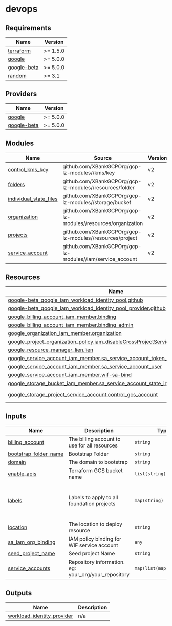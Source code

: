 # devops

<!-- BEGINNING OF PRE-COMMIT-TERRAFORM DOCS HOOK -->
## Requirements

| Name | Version |
|------|---------|
| <a name="requirement_terraform"></a> [terraform](#requirement\_terraform) | >= 1.5.0 |
| <a name="requirement_google"></a> [google](#requirement\_google) | >= 5.0.0 |
| <a name="requirement_google-beta"></a> [google-beta](#requirement\_google-beta) | >= 5.0.0 |
| <a name="requirement_random"></a> [random](#requirement\_random) | >= 3.1 |

## Providers

| Name | Version |
|------|---------|
| <a name="provider_google"></a> [google](#provider\_google) | >= 5.0.0 |
| <a name="provider_google-beta"></a> [google-beta](#provider\_google-beta) | >= 5.0.0 |

## Modules

| Name | Source | Version |
|------|--------|---------|
| <a name="module_control_kms_key"></a> [control\_kms\_key](#module\_control\_kms\_key) | github.com/XBankGCPOrg/gcp-lz-modules//kms/key | v2 |
| <a name="module_folders"></a> [folders](#module\_folders) | github.com/XBankGCPOrg/gcp-lz-modules//resources/folder | v2 |
| <a name="module_individual_state_files"></a> [individual\_state\_files](#module\_individual\_state\_files) | github.com/XBankGCPOrg/gcp-lz-modules//storage/bucket | v2 |
| <a name="module_organization"></a> [organization](#module\_organization) | github.com/XBankGCPOrg/gcp-lz-modules//resources/organization | v2 |
| <a name="module_projects"></a> [projects](#module\_projects) | github.com/XBankGCPOrg/gcp-lz-modules//resources/project | v2 |
| <a name="module_service_account"></a> [service\_account](#module\_service\_account) | github.com/XBankGCPOrg/gcp-lz-modules//iam/service_account | v2 |

## Resources

| Name | Type |
|------|------|
| [google-beta_google_iam_workload_identity_pool.github](https://registry.terraform.io/providers/hashicorp/google-beta/latest/docs/resources/google_iam_workload_identity_pool) | resource |
| [google-beta_google_iam_workload_identity_pool_provider.github](https://registry.terraform.io/providers/hashicorp/google-beta/latest/docs/resources/google_iam_workload_identity_pool_provider) | resource |
| [google_billing_account_iam_member.binding](https://registry.terraform.io/providers/hashicorp/google/latest/docs/resources/billing_account_iam_member) | resource |
| [google_billing_account_iam_member.binding_admin](https://registry.terraform.io/providers/hashicorp/google/latest/docs/resources/billing_account_iam_member) | resource |
| [google_organization_iam_member.organization](https://registry.terraform.io/providers/hashicorp/google/latest/docs/resources/organization_iam_member) | resource |
| [google_project_organization_policy.iam_disableCrossProjectServiceAccountUsage](https://registry.terraform.io/providers/hashicorp/google/latest/docs/resources/project_organization_policy) | resource |
| [google_resource_manager_lien.lien](https://registry.terraform.io/providers/hashicorp/google/latest/docs/resources/resource_manager_lien) | resource |
| [google_service_account_iam_member.sa_service_account_token_creator](https://registry.terraform.io/providers/hashicorp/google/latest/docs/resources/service_account_iam_member) | resource |
| [google_service_account_iam_member.sa_service_account_user](https://registry.terraform.io/providers/hashicorp/google/latest/docs/resources/service_account_iam_member) | resource |
| [google_service_account_iam_member.wif-sa-bind](https://registry.terraform.io/providers/hashicorp/google/latest/docs/resources/service_account_iam_member) | resource |
| [google_storage_bucket_iam_member.sa_service_account_state_individual_storage_admin](https://registry.terraform.io/providers/hashicorp/google/latest/docs/resources/storage_bucket_iam_member) | resource |
| [google_storage_project_service_account.control_gcs_account](https://registry.terraform.io/providers/hashicorp/google/latest/docs/data-sources/storage_project_service_account) | data source |

## Inputs

| Name | Description | Type | Default | Required |
|------|-------------|------|---------|:--------:|
| <a name="input_billing_account"></a> [billing\_account](#input\_billing\_account) | The billing account to use for all resources | `string` | n/a | yes |
| <a name="input_bootstrap_folder_name"></a> [bootstrap\_folder\_name](#input\_bootstrap\_folder\_name) | Bootstrap Folder | `string` | n/a | yes |
| <a name="input_domain"></a> [domain](#input\_domain) | The domain to bootstrap | `string` | n/a | yes |
| <a name="input_enable_apis"></a> [enable\_apis](#input\_enable\_apis) | Terraform GCS bucket name | `list(string)` | n/a | yes |
| <a name="input_labels"></a> [labels](#input\_labels) | Labels to apply to all foundation projects | `map(string)` | <pre>{<br>  "application_name": "seed-bootstrap",<br>  "env_code": "b",<br>  "environment": "bootstrap"<br>}</pre> | no |
| <a name="input_location"></a> [location](#input\_location) | The location to deploy resource | `string` | n/a | yes |
| <a name="input_sa_iam_org_binding"></a> [sa\_iam\_org\_binding](#input\_sa\_iam\_org\_binding) | IAM policy binding for WIF service account | `any` | n/a | yes |
| <a name="input_seed_project_name"></a> [seed\_project\_name](#input\_seed\_project\_name) | Seed project Name | `string` | n/a | yes |
| <a name="input_service_accounts"></a> [service\_accounts](#input\_service\_accounts) | Repository information. eg: your\_org/your\_repository | `map(list(map(string)))` | n/a | yes |

## Outputs

| Name | Description |
|------|-------------|
| <a name="output_workload_identity_provider"></a> [workload\_identity\_provider](#output\_workload\_identity\_provider) | n/a |
<!-- END OF PRE-COMMIT-TERRAFORM DOCS HOOK -->
